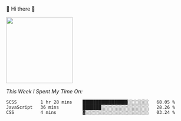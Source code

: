 ### 
🚀 Hi there 👋

<!--
**BambuTeam/BambuTeam** is a ✨ _special_ ✨ repository because its `README.md` (this file) appears on your GitHub profile.

Here are some ideas to get you started:

- 🔭 I’m currently working on ...
- 🌱 I’m currently learning ...
- 👯 I’m looking to collaborate on ...
- 🤔 I’m looking for help with ...
- 💬 Ask me about ...
- 📫 How to reach me: ...
- 😄 Pronouns: ...
- ⚡ Fun fact: ...
-->

<img height="180em" src="https://github-readme-stats.vercel.app/api?username=BambuTeam&show_icons=true&hide_border=true&&count_private=true&include_all_commits=true" />

*This Week I Spent My Time On:*
<!--START_SECTION:waka-->
```text
SCSS         1 hr 28 mins    █████████████████░░░░░░░░   68.05 % 
JavaScript   36 mins         ███████░░░░░░░░░░░░░░░░░░   28.26 % 
CSS          4 mins          ▓░░░░░░░░░░░░░░░░░░░░░░░░   03.24 % 
```
<!--END_SECTION:waka-->
